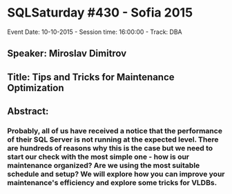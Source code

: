 # SQLSaturday #430 - Sofia 2015
Event Date: 10-10-2015 - Session time: 16:00:00 - Track: DBA
## Speaker: Miroslav Dimitrov
## Title: Tips and Tricks for Maintenance Optimization
## Abstract:
### Probably, all of us have received a notice that the performance of their SQL Server is not running at the expected level. There are hundreds of reasons why this is the case but we need to start our check with the most simple one - how is our maintenance organized? Are we using the most suitable schedule and setup? We will explore how you can improve your maintenance's efficiency and explore some tricks for VLDBs.

